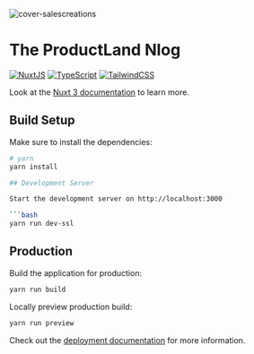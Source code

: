 ![cover-salescreations](https://res.cloudinary.com/www-salescreations-com-br/image/upload/v1631837402/cover.png)
# The ProductLand Nlog

[![NuxtJS](https://img.shields.io/badge/Nuxt-black?style=for-the-badge&logo=nuxt.js&logoColor=white)](https://nuxtjs.org/)
[![TypeScript](https://img.shields.io/badge/typescript-%23007ACC.svg?style=for-the-badge&logo=typescript&logoColor=white)](https://www.typescriptlang.org/)
[![TailwindCSS](https://img.shields.io/badge/tailwindcss-%2338B2AC.svg?style=for-the-badge&logo=tailwind-css&logoColor=white)](https://tailwindcss.com/)

Look at the [Nuxt 3 documentation](https://nuxt.com/docs/getting-started/introduction) to learn more.

## Build Setup

Make sure to install the dependencies:

```bash
# yarn
yarn install

## Development Server

Start the development server on http://localhost:3000

```bash
yarn run dev-ssl
```

## Production

Build the application for production:

```bash
yarn run build
```

Locally preview production build:

```bash
yarn run preview
```

Check out the [deployment documentation](https://nuxt.com/docs/getting-started/deployment) for more information.
